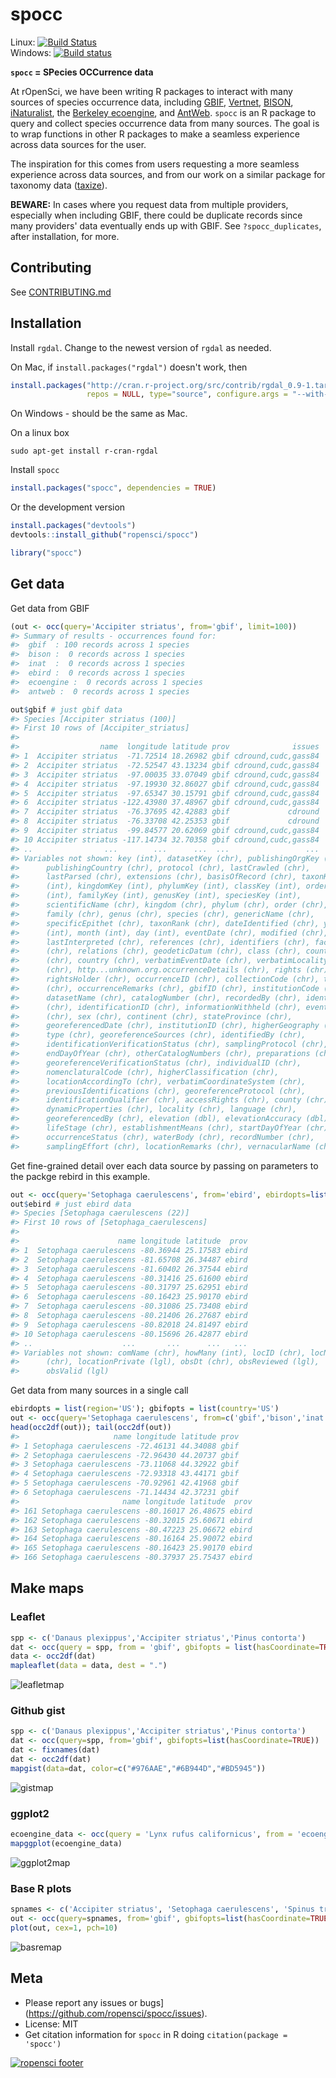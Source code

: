 spocc
========



Linux: [![Build Status](https://api.travis-ci.org/ropensci/spocc.png)](https://travis-ci.org/ropensci/spocc)  
Windows: [![Build status](https://ci.appveyor.com/api/projects/status/3d43armi2oanva2s)](https://ci.appveyor.com/project/karthik/spocc)  

**`spocc` = SPecies OCCurrence data**

At rOpenSci, we have been writing R packages to interact with many sources of species occurrence data, including [GBIF][gbif], [Vertnet][vertnet], [BISON][bison], [iNaturalist][inat], the [Berkeley ecoengine][ecoengine], and [AntWeb][antweb]. `spocc` is an R package to query and collect species occurrence data from many sources. The goal is to wrap functions in other R packages to make a seamless experience across data sources for the user.

The inspiration for this comes from users requesting a more seamless experience across data sources, and from our work on a similar package for taxonomy data ([taxize][taxize]).

__BEWARE:__ In cases where you request data from multiple providers, especially when including GBIF, there could be duplicate records since many providers' data eventually ends up with GBIF. See `?spocc_duplicates`, after installation, for more.

## Contributing

See [CONTRIBUTING.md](CONTRIBUTING.md)

## Installation

Install `rgdal`. Change to the newest version of `rgdal` as needed.

On Mac, if `install.packages("rgdal")` doesn't work, then


```r
install.packages("http://cran.r-project.org/src/contrib/rgdal_0.9-1.tar.gz", 
                 repos = NULL, type="source", configure.args = "--with-gdal-config=/Library/Frameworks/GDAL.framework/Versions/1.10/unix/bin/gdal-config --with-proj-include=/Library/Frameworks/PROJ.framework/unix/include --with-proj-lib=/Library/Frameworks/PROJ.framework/unix/lib")
```

On Windows - should be the same as Mac.

On a linux box

```
sudo apt-get install r-cran-rgdal
```


Install `spocc`


```r
install.packages("spocc", dependencies = TRUE)
```

Or the development version


```r
install.packages("devtools")
devtools::install_github("ropensci/spocc")
```


```r
library("spocc")
```

## Get data

Get data from GBIF


```r
(out <- occ(query='Accipiter striatus', from='gbif', limit=100))
#> Summary of results - occurrences found for: 
#>  gbif  : 100 records across 1 species 
#>  bison :  0 records across 1 species 
#>  inat  :  0 records across 1 species 
#>  ebird :  0 records across 1 species 
#>  ecoengine :  0 records across 1 species 
#>  antweb :  0 records across 1 species
```


```r
out$gbif # just gbif data
#> Species [Accipiter striatus (100)] 
#> First 10 rows of [Accipiter_striatus]
#> 
#>                  name  longitude latitude prov              issues
#> 1  Accipiter striatus  -71.72514 18.26982 gbif cdround,cudc,gass84
#> 2  Accipiter striatus  -72.52547 43.13234 gbif cdround,cudc,gass84
#> 3  Accipiter striatus  -97.00035 33.07049 gbif cdround,cudc,gass84
#> 4  Accipiter striatus  -97.19930 32.86027 gbif cdround,cudc,gass84
#> 5  Accipiter striatus  -97.65347 30.15791 gbif cdround,cudc,gass84
#> 6  Accipiter striatus -122.43980 37.48967 gbif cdround,cudc,gass84
#> 7  Accipiter striatus  -76.37695 42.42883 gbif             cdround
#> 8  Accipiter striatus  -76.33708 42.25353 gbif             cdround
#> 9  Accipiter striatus  -99.84577 20.62069 gbif cdround,cudc,gass84
#> 10 Accipiter striatus -117.14734 32.70358 gbif cdround,cudc,gass84
#> ..                ...        ...      ...  ...                 ...
#> Variables not shown: key (int), datasetKey (chr), publishingOrgKey (chr),
#>      publishingCountry (chr), protocol (chr), lastCrawled (chr),
#>      lastParsed (chr), extensions (chr), basisOfRecord (chr), taxonKey
#>      (int), kingdomKey (int), phylumKey (int), classKey (int), orderKey
#>      (int), familyKey (int), genusKey (int), speciesKey (int),
#>      scientificName (chr), kingdom (chr), phylum (chr), order (chr),
#>      family (chr), genus (chr), species (chr), genericName (chr),
#>      specificEpithet (chr), taxonRank (chr), dateIdentified (chr), year
#>      (int), month (int), day (int), eventDate (chr), modified (chr),
#>      lastInterpreted (chr), references (chr), identifiers (chr), facts
#>      (chr), relations (chr), geodeticDatum (chr), class (chr), countryCode
#>      (chr), country (chr), verbatimEventDate (chr), verbatimLocality
#>      (chr), http...unknown.org.occurrenceDetails (chr), rights (chr),
#>      rightsHolder (chr), occurrenceID (chr), collectionCode (chr), taxonID
#>      (chr), occurrenceRemarks (chr), gbifID (chr), institutionCode (chr),
#>      datasetName (chr), catalogNumber (chr), recordedBy (chr), identifier
#>      (chr), identificationID (chr), informationWithheld (chr), eventTime
#>      (chr), sex (chr), continent (chr), stateProvince (chr),
#>      georeferencedDate (chr), institutionID (chr), higherGeography (chr),
#>      type (chr), georeferenceSources (chr), identifiedBy (chr),
#>      identificationVerificationStatus (chr), samplingProtocol (chr),
#>      endDayOfYear (chr), otherCatalogNumbers (chr), preparations (chr),
#>      georeferenceVerificationStatus (chr), individualID (chr),
#>      nomenclaturalCode (chr), higherClassification (chr),
#>      locationAccordingTo (chr), verbatimCoordinateSystem (chr),
#>      previousIdentifications (chr), georeferenceProtocol (chr),
#>      identificationQualifier (chr), accessRights (chr), county (chr),
#>      dynamicProperties (chr), locality (chr), language (chr),
#>      georeferencedBy (chr), elevation (dbl), elevationAccuracy (dbl),
#>      lifeStage (chr), establishmentMeans (chr), startDayOfYear (chr),
#>      occurrenceStatus (chr), waterBody (chr), recordNumber (chr),
#>      samplingEffort (chr), locationRemarks (chr), vernacularName (chr)
```

Get fine-grained detail over each data source by passing on parameters to the packge rebird in this example.


```r
out <- occ(query='Setophaga caerulescens', from='ebird', ebirdopts=list(region='US'))
out$ebird # just ebird data
#> Species [Setophaga caerulescens (22)] 
#> First 10 rows of [Setophaga_caerulescens]
#> 
#>                      name longitude latitude  prov
#> 1  Setophaga caerulescens -80.36944 25.17583 ebird
#> 2  Setophaga caerulescens -81.65708 26.34487 ebird
#> 3  Setophaga caerulescens -81.60402 26.37544 ebird
#> 4  Setophaga caerulescens -80.31416 25.61600 ebird
#> 5  Setophaga caerulescens -80.31797 25.62951 ebird
#> 6  Setophaga caerulescens -80.16423 25.90170 ebird
#> 7  Setophaga caerulescens -80.31086 25.73408 ebird
#> 8  Setophaga caerulescens -80.21406 26.27687 ebird
#> 9  Setophaga caerulescens -80.82018 24.81497 ebird
#> 10 Setophaga caerulescens -80.15696 26.42877 ebird
#> ..                    ...       ...      ...   ...
#> Variables not shown: comName (chr), howMany (int), locID (chr), locName
#>      (chr), locationPrivate (lgl), obsDt (chr), obsReviewed (lgl),
#>      obsValid (lgl)
```

Get data from many sources in a single call


```r
ebirdopts = list(region='US'); gbifopts = list(country='US')
out <- occ(query='Setophaga caerulescens', from=c('gbif','bison','inat','ebird'), gbifopts=gbifopts, ebirdopts=ebirdopts, limit=50)
head(occ2df(out)); tail(occ2df(out))
#>                     name longitude latitude prov
#> 1 Setophaga caerulescens -72.46131 44.34088 gbif
#> 2 Setophaga caerulescens -72.96430 44.20737 gbif
#> 3 Setophaga caerulescens -73.11068 44.32922 gbif
#> 4 Setophaga caerulescens -72.93318 43.44171 gbif
#> 5 Setophaga caerulescens -70.92961 42.41968 gbif
#> 6 Setophaga caerulescens -71.14434 42.37231 gbif
#>                       name longitude latitude  prov
#> 161 Setophaga caerulescens -80.16017 26.48675 ebird
#> 162 Setophaga caerulescens -80.32015 25.60671 ebird
#> 163 Setophaga caerulescens -80.47223 25.06672 ebird
#> 164 Setophaga caerulescens -80.16164 25.90072 ebird
#> 165 Setophaga caerulescens -80.16423 25.90170 ebird
#> 166 Setophaga caerulescens -80.37937 25.75437 ebird
```

## Make maps

### Leaflet


```r
spp <- c('Danaus plexippus','Accipiter striatus','Pinus contorta')
dat <- occ(query = spp, from = 'gbif', gbifopts = list(hasCoordinate=TRUE))
data <- occ2df(dat)
mapleaflet(data = data, dest = ".")
```

![leafletmap](http://f.cl.ly/items/3w2Y1E3Z0T2T2z40310K/Screen%20Shot%202014-02-09%20at%2010.38.10%20PM.png)


### Github gist


```r
spp <- c('Danaus plexippus','Accipiter striatus','Pinus contorta')
dat <- occ(query=spp, from='gbif', gbifopts=list(hasCoordinate=TRUE))
dat <- fixnames(dat)
dat <- occ2df(dat)
mapgist(data=dat, color=c("#976AAE","#6B944D","#BD5945"))
```

![gistmap](http://f.cl.ly/items/343l2G0A2J3T0n2t433W/Screen%20Shot%202014-02-09%20at%2010.40.57%20PM.png)


### ggplot2


```r
ecoengine_data <- occ(query = 'Lynx rufus californicus', from = 'ecoengine')
mapggplot(ecoengine_data)
```

![ggplot2map](http://f.cl.ly/items/1U1R0E0G392l2q362V33/Screen%20Shot%202014-02-09%20at%2010.44.59%20PM.png)


### Base R plots


```r
spnames <- c('Accipiter striatus', 'Setophaga caerulescens', 'Spinus tristis')
out <- occ(query=spnames, from='gbif', gbifopts=list(hasCoordinate=TRUE))
plot(out, cex=1, pch=10)
```

![basremap](http://f.cl.ly/items/3O13330W3w3Z0H3u1X0s/Screen%20Shot%202014-02-09%20at%2010.46.25%20PM.png)

## Meta

* Please report any issues or bugs](https://github.com/ropensci/spocc/issues).
* License: MIT
* Get citation information for `spocc` in R doing `citation(package = 'spocc')`

[![ropensci footer](http://ropensci.org/public_images/github_footer.png)](http://ropensci.org)

[gbif]: https://github.com/ropensci/rgbif
[vertnet]: https://github.com/ropensci/rvertnet
[bison]: https://github.com/ropensci/rbison
[inat]: https://github.com/ropensci/rinat
[taxize]: https://github.com/ropensci/taxize
[ecoengine]: https://github.com/ropensci/ecoengine
[antweb]: http://antweb.org/
